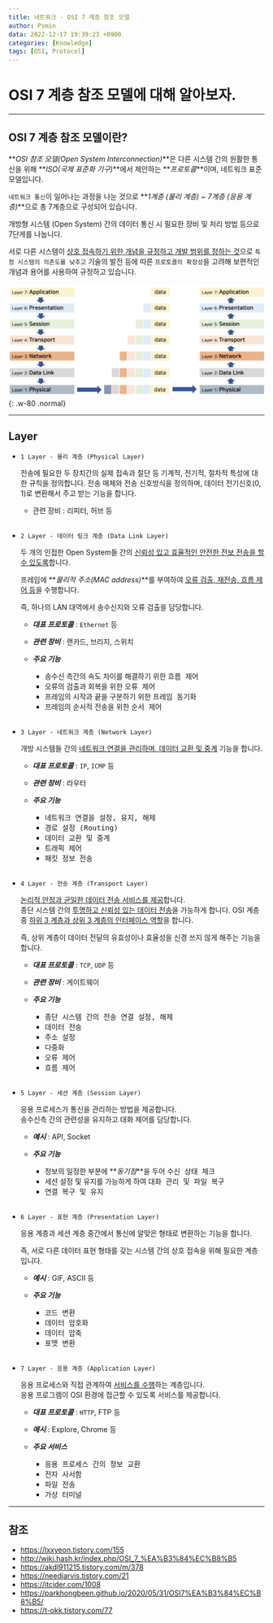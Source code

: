 ```yaml
---
title: 네트워크 - OSI 7 계층 참조 모델
author: Psmin
data: 2022-12-17 19:39:23 +0900
categories: [Knowledge]
tags: [OSI, Protocol]
---
```


# OSI 7 계층 참조 모델에 대해 알아보자.

---

## OSI 7 계층 참조 모델이란?

**_OSI 참조 모델(Open System Interconnection)_**은 다른 시스템 간의 원활한 통신을 위해 **_ISO(국제 표준화 기구)_**에서 제안하는 **_프로토콜_**이며, 네트워크 표준 모델입니다.

`네트워크 통신`이 일어나는 과정을 나눈 것으로 **_1계층 (물리 계층) ~ 7계층 (응용 계층)_**으로 총 7계층으로 구성되어 있습니다.

개방형 시스템 (Open System) 간의 데이터 통신 시 필요한 장비 및 처리 방법 등으로 7단게를 나눕니다.

서로 다른 시스템이 <u>상호 접속하기 위한 개념을 규정하고 개발 범위를 정하는 것</u>으로 `특정 시스템의 의존도를 낮추고` 기술의 발전 등에 따른 `프로토콜의 확장성`을 고려해 보편적인 개념과 용어를 사용하여 규정하고 있습니다.

![OSI-Layer](/assets/img/osi-layer.png){: .w-80 .normal}

---

## Layer

- `1 Layer - 물리 계층 (Physical Layer)`

  전송에 필요한 두 장치간의 실제 접속과 절단 등 기계적, 전기적, 절차적 특성에 대한 규칙을 정의합니다.
  전송 매체와 전송 신호방식을 정의하며, 데이터 전기신호(0, 1)로 변환해서 주고 받는 기능을 합니다.

  - 관련 장비 : 리피터, 허브 등

  <br/>

- `2 Layer - 데이터 링크 계층 (Data Link Layer)`

  두 개의 인접한 Open System들 간의 <u>신뢰성 있고 효율적인 안전한 전보 전송을 할 수 있도록</u>합니다.

  프레임에 **_물리적 주소(MAC address)_**를 부여하여 <u>오류 검출, 재전송, 흐름 제어 등</u>을 수행합니다.

  즉, 하나의 LAN 대역에서 송수신지와 오류 검출을 담당합니다.


  - **_대표 프로토콜_** : `Ethernet` 등
  - **_관련 장비_** : 랜카드, 브리지, 스위치

  - **_주요 기능_**

    - 송수신 측간의 속도 차이를 해결하기 위한 <kbd>흐름 제어</kbd>
    - 오류의 검출과 회복을 위한 <kbd>오류 제어</kbd>
    - 프레임의 시작과 끝을 구분하기 위한 <kbd>프레임 동기화</kbd>
    - 프레임의 순서적 전송을 위한 <kbd>순서 제어</kbd>

  <br/>

- `3 Layer - 네트워크 계층 (Network Layer)`

  개방 시스템들 간의 <u>네트워크 연결을 관리하며, 데이터 교환 및 중계</u> 기능을 합니다.

  - **_대표 프로토콜_** : `IP`, `ICMP` 등
  - **_관련 장비_** : 라우터

  - **_주요 기능_**
    - <kbd>네트워크 연결을 설정, 유지, 해제</kbd>
    - <kbd>경로 설정 (Routing)</kbd>
    - <kbd>데이터 교환 및 중계</kbd>
    - <kbd>트래픽 제어</kbd>
    - <kbd>패킷 정보 전송</kbd>

  <br/>

- `4 Layer - 전송 계층 (Transport Layer)`

  <u>논리적 안정과 균일한 데이터 전송 서비스를 제공</u>합니다.  
  종단 시스템 간의 <u>투명하고 신뢰성 있는 데이터 전송</u>을 가능하게 합니다.
  OSI 계층 중 <u>하위 3 계층과 상위 3 계층의 인터페이스 역할</u>을 합니다.

  즉, 상위 계층이 데이터 전달의 유효성이나 효율성을 신경 쓰지 않게 해주는 기능을 합니다.

  - **_대표 프로토콜_** : `TCP`, `UDP` 등
  - **_관련 장비_** : 게이트웨이

  - **_주요 기능_**

    - <kbd>종단 시스템 간의 전송 연결 설정, 해제</kbd>
    - <kbd>데이터 전송</kbd>
    - <kbd>주소 설정</kbd>
    - <kbd>다중화</kbd>
    - <kbd>오류 제어</kbd>
    - <kbd>흐름 제어</kbd>

  <br/>

- `5 Layer - 세션 계층 (Session Layer)`

  응용 프로세스가 통신을 관리하는 방법을 제공합니다.  
  송수신측 간의 관련성을 유지하고 대화 제어를 담당합니다.

  - **_예시_** : API, Socket

  - **_주요 기능_**

    - 정보의 일정한 부분에 **_동기점_**을 두어 <kbd>수신 상태 체크</kbd>
    - 세션 설정 및 유지를 가능하게 하여 <kbd>대화 관리 및 파일 복구</kbd>
    - <kbd>연결 복구 및 유지</kbd>

  <br/>

- `6 Layer - 표현 계층 (Presentation Layer)`

  응용 계층과 세션 계층 중간에서 통신에 알맞은 형태로 변환하는 기능을 합니다.

  즉, 서로 다른 데이터 표현 형태를 갖는 시스템 간의 상호 접속을 위해 필요한 계층입니다.

  - **_예시_** : GIF, ASCII 등

  - **_주요 기능_**

    - <kbd>코드 변환</kbd>
    - <kbd>데이터 암호화</kbd>
    - <kbd>데이터 압축</kbd>
    - <kbd>포맷 변환</kbd>

  <br/>

- `7 Layer - 응용 계층 (Application Layer)`

  응용 프로세스와 직접 관계하여 <u>서비스를 수행</u>하는 계층입니다.  
  응용 프로그램이 OSI 환경에 접근할 수 있도록 서비스를 제공합니다.

  - **_대표 프로토콜_** : `HTTP`, FTP 등
  - **_예시_** : Explore, Chrome 등

  - **_주요 서비스_**
    - <kbd>응용 프로세스 간의 정보 교환</kbd>
    - <kbd>전자 사서함</kbd>
    - <kbd>파일 전송</kbd>
    - <kbd>가상 터미널</kbd>

---

## 참조

- <https://lxxyeon.tistory.com/155>
- <http://wiki.hash.kr/index.php/OSI_7_%EA%B3%84%EC%B8%B5>
- <https://akdl911215.tistory.com/m/378>
- <https://needjarvis.tistory.com/21>
- <https://itcider.com/1008>
- <https://parkhongbeen.github.io/2020/05/31/OSI7%EA%B3%84%EC%B8%B5/>
- <https://t-okk.tistory.com/77>
